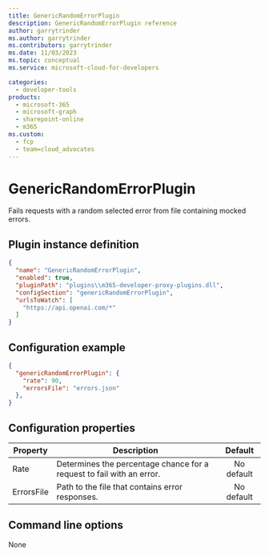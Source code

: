```yaml
---
title: GenericRandomErrorPlugin
description: GenericRandomErrorPlugin reference
author: garrytrinder
ms.author: garrytrinder
ms.contributors: garrytrinder
ms.date: 11/03/2023
ms.topic: conceptual
ms.service: microsoft-cloud-for-developers

categories:
  - developer-tools
products:
  - microsoft-365
  - microsoft-graph
  - sharepoint-online
  - m365
ms.custom:
  - fcp
  - team=cloud_advocates
---
```


# GenericRandomErrorPlugin

Fails requests with a random selected error from file containing mocked errors.

## Plugin instance definition

```json
{
  "name": "GenericRandomErrorPlugin",
  "enabled": true,
  "pluginPath": "plugins\\m365-developer-proxy-plugins.dll",
  "configSection": "genericRandomErrorPlugin",
  "urlsToWatch": [
    "https://api.openai.com/*"
  ]
}
```

## Configuration example

```json
{
  "genericRandomErrorPlugin": {
    "rate": 90,
    "errorsFile": "errors.json"
  },
}
```

## Configuration properties

| Property | Description | Default |
|----------|-------------|:-------:|
| Rate | Determines the percentage chance for a request to fail with an error. | No default |
| ErrorsFile | Path to the file that contains error responses. | No default |

## Command line options

None
